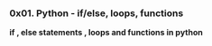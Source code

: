 ### 0x01. Python - if/else, loops, functions

__if , else statements , loops and functions in python__
